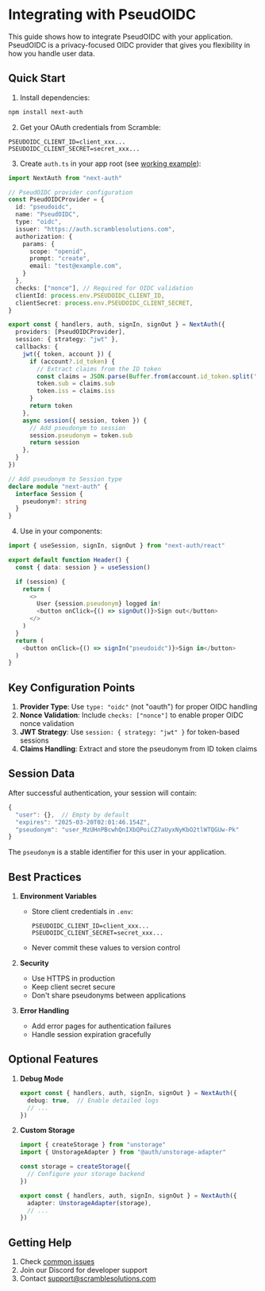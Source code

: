 # Integrating with PseudOIDC

This guide shows how to integrate PseudOIDC with your application. PseudOIDC is a privacy-focused OIDC provider that gives you flexibility in how you handle user data.

## Quick Start

1. Install dependencies:
```bash
npm install next-auth
```

2. Get your OAuth credentials from Scramble:
```env
PSEUDOIDC_CLIENT_ID=client_xxx...
PSEUDOIDC_CLIENT_SECRET=secret_xxx...
```

3. Create `auth.ts` in your app root (see [working example](https://github.com/AtlantisPleb/scramble-auth-example/blob/main/auth.ts)):
```typescript
import NextAuth from "next-auth"

// PseudOIDC provider configuration
const PseudOIDCProvider = {
  id: "pseudoidc",
  name: "PseudOIDC",
  type: "oidc",
  issuer: "https://auth.scramblesolutions.com",
  authorization: {
    params: {
      scope: "openid",
      prompt: "create",
      email: "test@example.com",
    }
  },
  checks: ["nonce"], // Required for OIDC validation
  clientId: process.env.PSEUDOIDC_CLIENT_ID,
  clientSecret: process.env.PSEUDOIDC_CLIENT_SECRET,
}

export const { handlers, auth, signIn, signOut } = NextAuth({
  providers: [PseudOIDCProvider],
  session: { strategy: "jwt" },
  callbacks: {
    jwt({ token, account }) {
      if (account?.id_token) {
        // Extract claims from the ID token
        const claims = JSON.parse(Buffer.from(account.id_token.split('.')[1], 'base64').toString())
        token.sub = claims.sub
        token.iss = claims.iss
      }
      return token
    },
    async session({ session, token }) {
      // Add pseudonym to session
      session.pseudonym = token.sub
      return session
    },
  }
})

// Add pseudonym to Session type
declare module "next-auth" {
  interface Session {
    pseudonym?: string
  }
}
```

4. Use in your components:
```typescript
import { useSession, signIn, signOut } from "next-auth/react"

export default function Header() {
  const { data: session } = useSession()

  if (session) {
    return (
      <>
        User {session.pseudonym} logged in!
        <button onClick={() => signOut()}>Sign out</button>
      </>
    )
  }
  return (
    <button onClick={() => signIn("pseudoidc")}>Sign in</button>
  )
}
```

## Key Configuration Points

1. **Provider Type**: Use `type: "oidc"` (not "oauth") for proper OIDC handling
2. **Nonce Validation**: Include `checks: ["nonce"]` to enable proper OIDC nonce validation
3. **JWT Strategy**: Use `session: { strategy: "jwt" }` for token-based sessions
4. **Claims Handling**: Extract and store the pseudonym from ID token claims

## Session Data

After successful authentication, your session will contain:
```typescript
{
  "user": {},  // Empty by default
  "expires": "2025-03-20T02:01:46.154Z",
  "pseudonym": "user_MzUHnPBcwhQnIXbQPoiCZ7aUyxNyKbO2tlWTQGUw-Pk"
}
```

The `pseudonym` is a stable identifier for this user in your application.

## Best Practices

1. **Environment Variables**
   - Store client credentials in `.env`:
     ```env
     PSEUDOIDC_CLIENT_ID=client_xxx...
     PSEUDOIDC_CLIENT_SECRET=secret_xxx...
     ```
   - Never commit these values to version control

2. **Security**
   - Use HTTPS in production
   - Keep client secret secure
   - Don't share pseudonyms between applications

3. **Error Handling**
   - Add error pages for authentication failures
   - Handle session expiration gracefully

## Optional Features

1. **Debug Mode**
   ```typescript
   export const { handlers, auth, signIn, signOut } = NextAuth({
     debug: true,  // Enable detailed logs
     // ...
   })
   ```

2. **Custom Storage**
   ```typescript
   import { createStorage } from "unstorage"
   import { UnstorageAdapter } from "@auth/unstorage-adapter"
   
   const storage = createStorage({
     // Configure your storage backend
   })
   
   export const { handlers, auth, signIn, signOut } = NextAuth({
     adapter: UnstorageAdapter(storage),
     // ...
   })
   ```

## Getting Help

1. Check [common issues](https://github.com/OpenAgentsInc/pseudoidc/issues)
2. Join our Discord for developer support
3. Contact support@scramblesolutions.com
